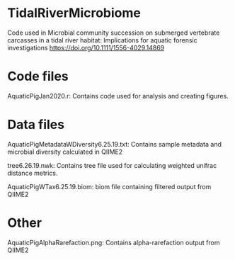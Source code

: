 # TidalRiverMicrobiome
Code used in Microbial community succession on submerged vertebrate carcasses in a tidal river habitat: Implications for aquatic forensic investigations
https://doi.org/10.1111/1556-4029.14869

# Code files
AquaticPigJan2020.r: Contains code used for analysis and creating figures.
# Data files
AquaticPigMetadataWDiversity6.25.19.txt: Contains sample metadata and microbial diversity calculated in QIIME2

tree6.26.19.nwk: Contains tree file used for calculating weighted unifrac distance metrics.

AquaticPigWTax6.25.19.biom: biom file containing filtered output from QIIME2

# Other
AquaticPigAlphaRarefaction.png: Contains alpha-rarefaction output from QIIME2
